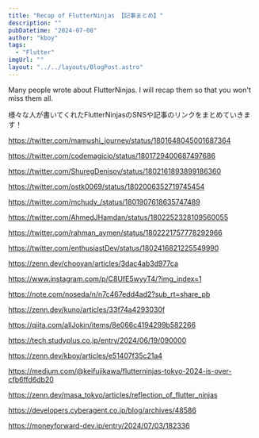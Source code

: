 ```yaml
---
title: "Recap of FlutterNinjas 【記事まとめ】"
description: ""
pubDatetime: "2024-07-08"
author: "kboy"
tags:
  - "Flutter"
imgUrl: ""
layout: "../../layouts/BlogPost.astro"
---
```



Many people wrote about FlutterNinjas. I will recap them so that you won't miss them all.



様々な人が書いてくれたFlutterNinjasのSNSや記事のリンクをまとめていきます！




https://twitter.com/mamushi_journey/status/1801648045001687364





https://twitter.com/codemagicio/status/1801729400687497686





https://twitter.com/ShuregDenisov/status/1802161893899186360





https://twitter.com/ostk0069/status/1802006352719745454





https://twitter.com/mchudy_/status/1801907618635747489





https://twitter.com/AhmedJHamdan/status/1802252328109560055





https://twitter.com/rahman_aymen/status/1802221757778292966





https://twitter.com/enthusiastDev/status/1802416821225549990




https://zenn.dev/chooyan/articles/3dac4ab3d977ca



https://www.instagram.com/p/C8UfE5wyyT4/?img_index=1



https://note.com/noseda/n/n7c467edd4ad2?sub_rt=share_pb



https://zenn.dev/kuno/articles/33f74a4293030f



https://qiita.com/allJokin/items/8e066c4194299b582266




https://tech.studyplus.co.jp/entry/2024/06/19/090000




https://zenn.dev/kboy/articles/e51407f35c21a4



https://medium.com/@keifujikawa/flutterninjas-tokyo-2024-is-over-cfb6ffd6db20



https://zenn.dev/masa_tokyo/articles/reflection_of_flutter_ninjas



https://developers.cyberagent.co.jp/blog/archives/48586




https://moneyforward-dev.jp/entry/2024/07/03/182336


